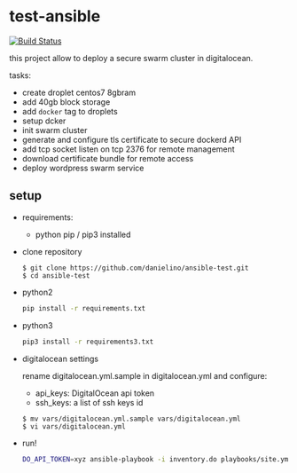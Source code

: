 # test-ansible

[![Build Status](https://travis-ci.com/danielino/test-ansible.svg?branch=master)](https://travis-ci.com/danielino/test-ansible)

this project allow to deploy a secure swarm cluster in digitalocean.

tasks:

- create droplet centos7 8gbram
- add 40gb block storage
- add `docker` tag to droplets
- setup dcker
- init swarm cluster
- generate and configure tls certificate to secure dockerd API 
- add tcp socket listen on tcp 2376 for remote management
- download certificate bundle for remote access
- deploy wordpress swarm service

## setup

- requirements:
    - python pip / pip3 installed

- clone repository

    ```
    $ git clone https://github.com/danielino/ansible-test.git
    $ cd ansible-test
    ```

- python2

    ```bash
    pip install -r requirements.txt
    ```

- python3

    ```bash
    pip3 install -r requirements3.txt
    ```

- digitalocean settings

    rename digitalocean.yml.sample in digitalocean.yml and configure:
    - api_keys: DigitalOcean api token
    - ssh_keys: a list of ssh keys id

    ```
    $ mv vars/digitalocean.yml.sample vars/digitalocean.yml
    $ vi vars/digitalocean.yml
    ``` 

- run!

    ```bash
    DO_API_TOKEN=xyz ansible-playbook -i inventory.do playbooks/site.yml
    ```

